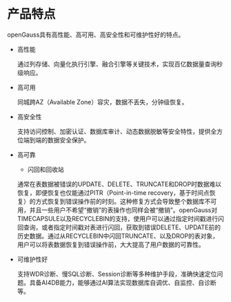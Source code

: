 # 产品特点<a name="ZH-CN_TOPIC_0294809831"></a>

openGauss具有高性能、高可用、高安全性和可维护性好的特点。

-   高性能

    通过列存储、向量化执行引擎、融合引擎等关键技术，实现百亿数据量查询秒级响应。

-   高可用

    同城跨AZ（Available Zone）容灾，数据不丢失，分钟级恢复。

-   高安全性

    支持访问控制、加密认证、数据库审计、动态数据脱敏等安全特性，提供全方位端到端的数据安全保护。

-   高可靠

    -   闪回和回收站

    通常在表数据被错误的UPDATE、DELETE、TRUNCATE和DROP时数据难以恢复，即便恢复也仅能通过PITR（Point-in-time  recovery，基于时间点恢复）的方式恢复到错误操作前的时刻。这种修复方式会导致整个数据库不可用，并且一些用户不希望“撤销”的表操作也同样会被“撤销”。openGauss对TIMECAPSULE以及RECYCLEBIN的支持，使用户可以通过指定时间戳进行闪回查询，或者指定时间戳对表进行闪回，获取到错误DELETE、UPDATE前的历史数据。通过从RECYCLEBIN中闪回TRUNCATE、以及DROP的表对象，用户可以将表数据恢复到错误操作前，大大提高了用户数据的可靠性。

-   可维护性好

    支持WDR诊断、慢SQL诊断、Session诊断等多种维护手段，准确快速定位问题。具备AI4DB能力，能够通过AI算法实现数据库自调优、自监控、自诊断等。

